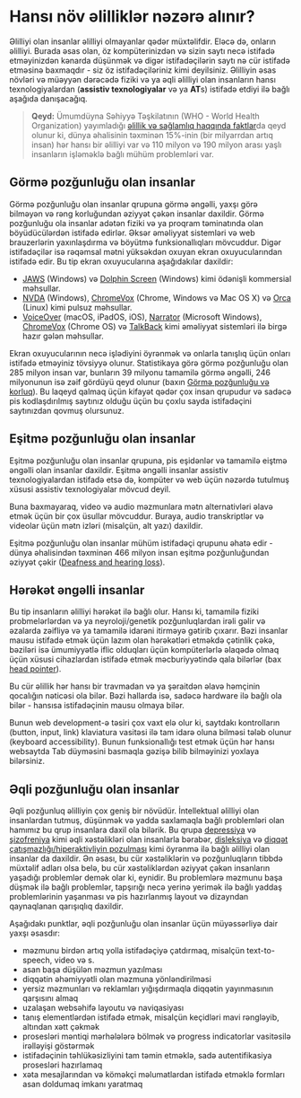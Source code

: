 # Hansı növ əlilliklər nəzərə alınır?

Əlilliyi olan insanlar əlilliyi olmayanlar qədər müxtəlifdir. Eləcə də, onların əlilliyi.
Burada əsas olan, öz kompüterinizdən və sizin saytı necə istifadə etməyinizdən kənarda düşünmək və digər istifadəçilərin saytı nə cür istifadə etməsinə baxmaqdır - siz öz istifadəçiləriniz kimi deyilsiniz. Əlilliyin əsas növləri və müəyyən dərəcədə fiziki və ya əqli əlilliyi olan insanların hansı texnologiyalardan (**assistiv texnologiyalar** və ya **AT**s) istifadə etdiyi ilə bağlı aşağıda danışacağıq.

> **Qeyd:** Ümumdüyna Səhiyyə Təşkilatının (WHO - World Health Organization) yayımladığı [əlillik və sağlamlıq haqqında faktlar](https://www.who.int/en/news-room/fact-sheets/detail/disability-and-health)da qeyd olunur ki, dünya əhalisinin təxminən 15%-inin (bir milyarrdan artıq insan) hər hansı bir əlilliyi var və 110 milyon və 190 milyon arası yaşlı insanların işləməklə bağlı mühüm problemləri var.

## Görmə pozğunluğu olan insanlar

Görmə pozğunluğu olan insanlar qrupuna görmə əngəlli, yaxşı görə bilməyən və rəng korluğundan əziyyət çəkən insanlar daxildir.
Görmə pozğunluğu ola insanlar adətən fiziki və ya proqram təminatında olan böyüdücülərdən istifadə edirlər. Əksər əməliyyat sistemləri və web brauzerlərin yaxınlaşdırma və böyütmə funksionallıqları mövcuddur. Digər istifadəçilər isə rəqəmsal mətni yüksəkdən oxuyan ekran oxuyucularından istifadə edir. Bu tip ekran oxuyucularına aşağıdakılar daxildir:

- [JAWS](https://www.freedomscientific.com/Products/software/JAWS/) (Windows) və [Dolphin Screen](https://yourdolphin.com/en-gb/products/individuals/screen-reader) (Windows) kimi ödənişli kommersial məhsullar.
- [NVDA](https://www.nvaccess.org/) (Windows), [ChromeVox](https://www.chromevox.com/) (Chrome, Windows və Mac OS X) və [Orca](https://wiki.gnome.org/Projects/Orca) (Linux) kimi pulsuz məhsullar.
- [VoiceOver](https://www.apple.com/accessibility/mac/vision/) (macOS, iPadOS, iOS), [Narrator](https://support.microsoft.com/en-us/help/22798/windows-10-complete-guide-to-narrator) (Microsoft Windows), [ChromeVox](https://www.chromevox.com/) (Chrome OS) və [TalkBack](https://play.google.com/store/apps/details?id=com.google.android.marvin.talkback) kimi əməliyyat sistemləri ilə birgə hazır gələn məhsullar.

Ekran oxuyucularının necə işlədiyini öyrənmək və onlarla tanışlıq üçün onları istifadə etməyiniz tövsiyyə olunur. Statistikaya görə görmə pozğunluğu olan 285 milyon insan var, bunların 39 milyonu tamamilə görmə əngəlli, 246 milyonunun isə zəif gördüyü qeyd olunur (baxın [Görmə pozğunluğu və korluq](https://www.who.int/en/news-room/fact-sheets/detail/blindness-and-visual-impairment)). Bu laqeyd qalmaq üçün kifayət qədər çox insan qrupudur və sadəcə pis kodlaşdırılmış saytınız olduğu üçün bu çoxlu sayda istifadəçini saytınızdan qovmuş olursunuz.

## Eşitmə pozğunluğu olan insanlar

Eşitmə pozğunluğu olan insanlar qrupuna, pis eşidənlər və tamamilə eiştmə əngəlli olan insanlar daxildir.
Eşitmə əngəlli insanlar assistiv texnologiyalardan istifadə etsə də, kompüter və web üçün nəzərdə tutulmuş xüsusi assistiv texnologiyalar mövcud deyil.

Buna baxmayaraq, video və audio məzmunlara mətn alternativləri əlavə etmək üçün bir çox üsullar mövcuddur. Buraya, audio transkriptlər və videolar üçün mətn izləri (misalçün, alt yazı) daxildir.

Eşitmə pozğunluğu olan insanlar mühüm istifadəçi qrupunu əhatə edir - dünya əhalisindən təxminən 466 milyon insan eşitmə pozğunluğundan əziyyət çəkir ([Deafness and hearing loss](https://www.who.int/en/news-room/fact-sheets/detail/deafness-and-hearing-loss)).

## Hərəkət əngəlli insanlar

Bu tip insanların əlilliyi hərəkət ilə bağlı olur. Hansı ki, tamamilə fiziki probmelərlərdən və ya neyroloji/genetik pozğunluqlardan irəli gəlir və əzalarda zəifliyə və ya tamamilə idarəni itirməyə gətirib çıxarır. Bəzi insanlar mausu istifadə etmək üçün lazım olan hərəkətləri etməkdə çətinlik çəkə, bəziləri isə ümumiyyətlə iflic olduqları üçün kompüterlərlə əlaqədə olmaq üçün xüsusi cihazlardan istifadə etmək məcburiyyətində qala bilərlər (bax [head pointer](https://www.performancehealth.com/baseball-cap-head-pointer)).

Bu cür əlillik hər hansı bir travmadan və ya şəraitdən əlavə həmçinin qocalığın nəticəsi ola bilər. Bəzi hallarda isə, sadəcə hardware ilə bağlı ola bilər - hansısa istifadəçinin mausu olmaya bilər.

Bunun web development-ə təsiri çox vaxt elə olur ki, saytdakı kontrolların (button, input, link) klaviatura vasitəsi ilə tam idarə oluna bilməsi tələb olunur (keyboard accessibility). Bunun funksionallığı test etmək üçün hər hansı websaytda Tab düyməsini basmaqla gəzişə bilib bilməyinizi yoxlaya bilərsiniz.

## Əqli pozğunluğu olan insanlar

Əqli pozğunluq əlilliyin çox geniş bir növüdür. İntellektual əlilliyi olan insanlardan tutmuş, düşünmək və yadda saxlamaqla bağlı problemləri olan hamımız bu qrup insanlara daxil ola bilərik. Bu qrupa [depressiya](https://www.nimh.nih.gov/health/topics/depression/index.shtml) və [şizofreniya](https://www.nimh.nih.gov/health/topics/schizophrenia/index.shtml) kimi əqli xəstəlikləri olan insanlarla bərabər, [disleksiya](https://en.wikipedia.org/wiki/Dyslexia) və [diqqət çatışmazlığı/hiperaktivliyin pozulması](https://www.nimh.nih.gov/health/topics/attention-deficit-hyperactivity-disorder-adhd/index.shtml) kimi öyrənmə ilə bağlı əlilliyi olan insanlar da daxildir. Ən əsası, bu cür xəstəliklərin və pozğunluqların tibbdə müxtəlif adları olsa belə, bu cür xəstəliklərdən əziyyət çəkən insanların yaşadığı problemlər demək olar ki, eynidir. Bu problemlərə məzmunu başa düşmək ilə bağlı problemlər, tapşırığı necə yerinə yerimək ilə bağlı yaddaş problemlərinin yaşanması və pis hazırlanmış layout və dizayndan qaynaqlanan qarışıqlıq daxildir.

Aşağıdakı punktlar, əqli pozğunluğu olan insanlar üçün müyəssərliyə dair yaxşı əsasdır:

- məzmunu birdən artıq yolla istifadəçiyə çatdırmaq, misalçün text-to-speech, video və s.
- asan başa düşülən məzmun yazılması
- diqqətin əhəmiyyətli olan məzmuna yönləndirilməsi
- yersiz məzmunları və reklamları yığışdırmaqla diqqətin yayınmasının qarşısını almaq
- uzalaşan websəhifə layoutu və naviqasiyası
- tanış elementlərdən istifadə etmək, misalçün keçidləri mavi rəngləyib, altından xətt çəkmək
- prosesləri məntiqi mərhələlərə bölmək və progress indicatorlar vasitəsilə irəlləyişi göstərmək
- istifadəçinin təhlükəsizliyini tam təmin etməklə, sadə autentifikasiya prosesləri hazırlamaq
- xəta mesajlarından və köməkçi məlumatlardan istifadə etməklə formları asan doldumaq imkanı yaratmaq
